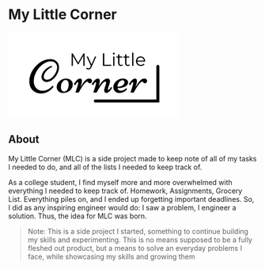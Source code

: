 # My Little Corner

![My Little Corner Logo](./src/res/imgs/Logo-WhiteBG.png)

## About

My Little Corner (MLC) is a side project made to keep note of all of my tasks I needed to do, and all of the lists I needed to keep track of. 

As a college student, I find myself more and more overwhelmed with everything I needed to keep track of. Homework, Assignments, Grocery List. Everything piles on, and I ended up forgetting important deadlines. So, I did as any inspiring engineer would do: I saw a problem, I engineer a solution. Thus, the idea for MLC was born. 

>Note: This is a side project I started, something to continue building my skills and experimenting. This is no means supposed to be a fully fleshed out product, but a means to solve an everyday problems I face, while showcasing my skills and growing them


